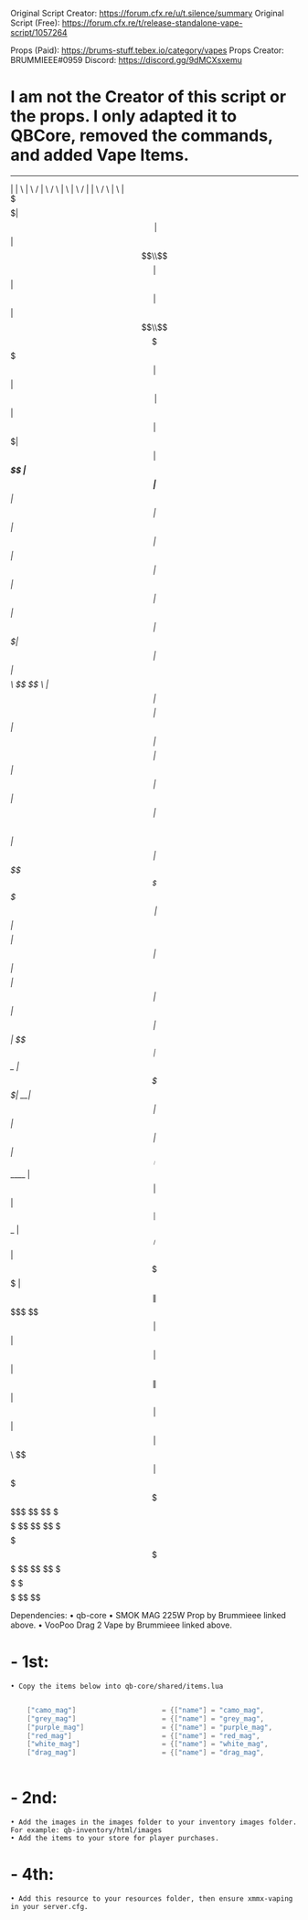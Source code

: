 Original Script Creator: https://forum.cfx.re/u/t.silence/summary
Original Script (Free): https://forum.cfx.re/t/release-standalone-vape-script/1057264

Props (Paid): https://brums-stuff.tebex.io/category/vapes
Props Creator: BRUMMIEEE#0959
Discord: https://discord.gg/9dMCXsxemu 

# I am not the Creator of this script or the props. I only adapted it to QBCore, removed the commands, and added Vape Items.


 ______  __    __   ______  ________   ______   __        __         ______  ________  ______   ______   __    __ 
|      \|  \  |  \ /      \|        \ /      \ |  \      |  \       /      \|        \|      \ /      \ |  \  |  \
 \$$$$$$| $$\ | $$|  $$$$$$\\$$$$$$$$|  $$$$$$\| $$      | $$      |  $$$$$$\\$$$$$$$$ \$$$$$$|  $$$$$$\| $$\ | $$
  | $$  | $$$\| $$| $$___\$$  | $$   | $$__| $$| $$      | $$      | $$__| $$  | $$     | $$  | $$  | $$| $$$\| $$
  | $$  | $$$$\ $$ \$$    \   | $$   | $$    $$| $$      | $$      | $$    $$  | $$     | $$  | $$  | $$| $$$$\ $$
  | $$  | $$\$$ $$ _\$$$$$$\  | $$   | $$$$$$$$| $$      | $$      | $$$$$$$$  | $$     | $$  | $$  | $$| $$\$$ $$
 _| $$_ | $$ \$$$$|  \__| $$  | $$   | $$  | $$| $$_____ | $$_____ | $$  | $$  | $$    _| $$_ | $$__/ $$| $$ \$$$$
|   $$ \| $$  \$$$ \$$    $$  | $$   | $$  | $$| $$     \| $$     \| $$  | $$  | $$   |   $$ \ \$$    $$| $$  \$$$
 \$$$$$$ \$$   \$$  \$$$$$$    \$$    \$$   \$$ \$$$$$$$$ \$$$$$$$$ \$$   \$$   \$$    \$$$$$$  \$$$$$$  \$$   \$$


Dependencies:
    • qb-core
    • SMOK MAG 225W Prop by Brummieee linked above.
    • VooPoo Drag 2 Vape by Brummieee linked above.


# - 1st:
    • Copy the items below into qb-core/shared/items.lua

```lua

	["camo_mag"] 			 		 = {["name"] = "camo_mag", 						["label"] = "Camo Mag", 				["weight"] = 400, 		["type"] = "item", 		["image"] = "camo_mag.png", 			["unique"] = false, 	["useable"] = true, 	["shouldClose"] = true,	   ["combinable"] = nil,   ["description"] = "Put Some Juice in it"},
	["grey_mag"] 			 		 = {["name"] = "grey_mag", 						["label"] = "Grey Mag", 				["weight"] = 400, 		["type"] = "item", 		["image"] = "grey_mag.png", 			["unique"] = false, 	["useable"] = true, 	["shouldClose"] = true,	   ["combinable"] = nil,   ["description"] = "Put Some Juice in it"},
	["purple_mag"] 			 		 = {["name"] = "purple_mag", 					["label"] = "Purple Mag", 				["weight"] = 400, 		["type"] = "item", 		["image"] = "purple_mag.png", 			["unique"] = false, 	["useable"] = true, 	["shouldClose"] = true,	   ["combinable"] = nil,   ["description"] = "Put Some Juice in it"},
	["red_mag"] 			 		 = {["name"] = "red_mag", 						["label"] = "Red Mag", 					["weight"] = 400, 		["type"] = "item", 		["image"] = "red_mag.png", 			["unique"] = false, 	["useable"] = true, 	["shouldClose"] = true,	   ["combinable"] = nil,   ["description"] = "Put Some Juice in it"},
	["white_mag"] 			 		 = {["name"] = "white_mag", 					["label"] = "White Mag", 				["weight"] = 400, 		["type"] = "item", 		["image"] = "white_mag.png", 			["unique"] = false, 	["useable"] = true, 	["shouldClose"] = true,	   ["combinable"] = nil,   ["description"] = "Put Some Juice in it"},
	["drag_mag"] 			 		 = {["name"] = "drag_mag", 						["label"] = "Drag Mag", 				["weight"] = 400, 		["type"] = "item", 		["image"] = "drag_mag.png", 			["unique"] = false, 	["useable"] = true, 	["shouldClose"] = true,	   ["combinable"] = nil,   ["description"] = "Put Some Juice in it"},
	
```


# - 2nd:
    • Add the images in the images folder to your inventory images folder. For example: qb-inventory/html/images
    • Add the items to your store for player purchases.


# - 4th:
    • Add this resource to your resources folder, then ensure xmmx-vaping in your server.cfg.
